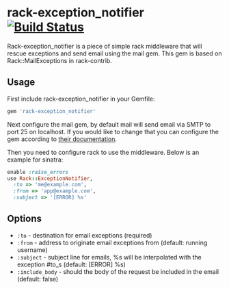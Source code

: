 # rack-exception_notifier [![Build Status](https://travis-ci.org/jtdowney/rack-exception_notifier.svg?branch=master)](https://travis-ci.org/jtdowney/rack-exception_notifier)

Rack-exception_notifier is a piece of simple rack middleware that will rescue exceptions and send email using the mail gem. This gem is based on Rack::MailExceptions in rack-contrib.

## Usage

First include rack-exception_notifier in your Gemfile:

```ruby
gem 'rack-exception_notifier'
```

Next configure the mail gem, by default mail will send email via SMTP to port 25 on localhost. If you would like to change that you can configure the gem according to [their documentation](https://github.com/mikel/mail/).

Then you need to configure rack to use the middleware. Below is an example for sinatra:

```ruby
enable :raise_errors
use Rack::ExceptionNotifier,
  :to => 'me@example.com',
  :from => 'app@example.com',
  :subject => '[ERROR] %s'
```

## Options

* `:to` - destination for email exceptions (required)
* `:from` - address to originate email exceptions from (default: running username)
* `:subject` - subject line for emails, %s will be interpolated with the exception #to_s (default: [ERROR] %s)
* `:include_body` - should the body of the request be included in the email (default: false)
